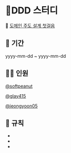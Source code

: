 # 🙊DDD 스터디
📖 [도메인 주도 설계 첫걸음](http://www.yes24.com/Product/Goods/109708596)

## 📆 기간
yyyy-mm-dd ~ yyyy-mm-dd

## 🙋‍♂️ 인원
[@softpeanut](https://github.com/softpeanut)

[@glay415](https://github.com/glay415)

[@jeongyoon05](https://github.com/jeongyoon05)
## 📝 규칙
- 
- 
- 
